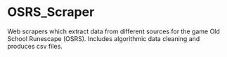 # OSRS_Scraper
Web scrapers which extract data from different sources for the game Old School Runescape (OSRS). Includes algorithmic data cleaning and produces csv files.
